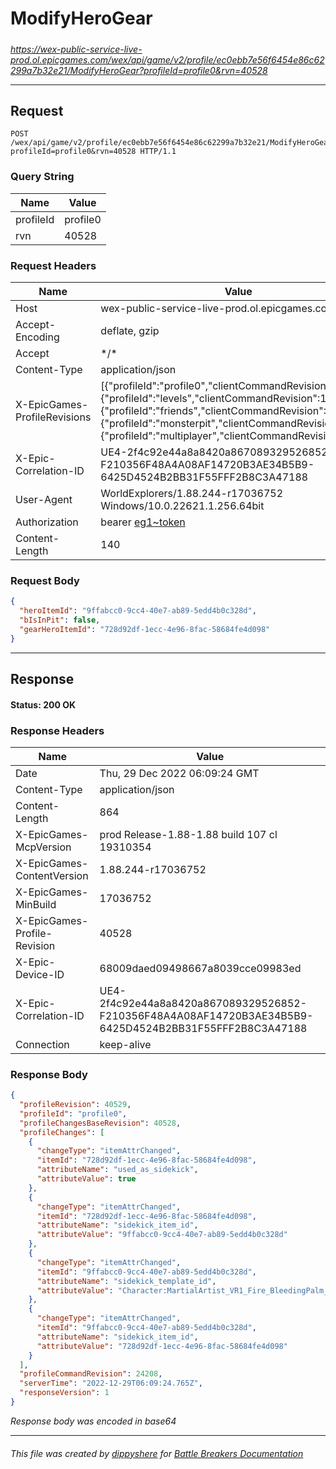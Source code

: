 # ModifyHeroGear

#####

*https://wex-public-service-live-prod.ol.epicgames.com/wex/api/game/v2/profile/ec0ebb7e56f6454e86c62299a7b32e21/ModifyHeroGear?profileId=profile0&rvn=40528*



___

## Request

```http request
POST /wex/api/game/v2/profile/ec0ebb7e56f6454e86c62299a7b32e21/ModifyHeroGear?profileId=profile0&rvn=40528 HTTP/1.1
```

### Query String

| Name | Value |
|---|---|
| profileId | profile0 |
| rvn | 40528 |




### Request Headers

| Name | Value |
|---|---|
| Host | wex-public-service-live-prod.ol.epicgames.com |
| Accept-Encoding | deflate, gzip |
| Accept | \*/\* |
| Content-Type | application/json |
| X-EpicGames-ProfileRevisions | [{"profileId":"profile0","clientCommandRevision":24207},{"profileId":"levels","clientCommandRevision":14486},{"profileId":"friends","clientCommandRevision":8264},{"profileId":"monsterpit","clientCommandRevision":1081},{"profileId":"multiplayer","clientCommandRevision":900}] |
| X-Epic-Correlation-ID | UE4-2f4c92e44a8a8420a867089329526852-F210356F48A4A08AF14720B3AE34B5B9-6425D4524B2BB31F55FFF2B8C3A47188 |
| User-Agent | WorldExplorers/1.88.244-r17036752 Windows/10.0.22621.1.256.64bit |
| Authorization | bearer [eg1~token](https://github.com/dippyshere/battle-breakers-documentation/blob/master/docs/common/tokens/eg1.md) |
| Content-Length | 140 |


### Request Body

```json
{
  "heroItemId": "9ffabcc0-9cc4-40e7-ab89-5edd4b0c328d",
  "bIsInPit": false,
  "gearHeroItemId": "728d92df-1ecc-4e96-8fac-58684fe4d098"
}
```

___

## Response

#### Status: 200 OK




### Response Headers

| Name | Value |
|---|---|
| Date | Thu, 29 Dec 2022 06:09:24 GMT |
| Content-Type | application/json |
| Content-Length | 864 |
| X-EpicGames-McpVersion | prod Release-1.88-1.88 build 107 cl 19310354 |
| X-EpicGames-ContentVersion | 1.88.244-r17036752 |
| X-EpicGames-MinBuild | 17036752 |
| X-EpicGames-Profile-Revision | 40528 |
| X-Epic-Device-ID | 68009daed09498667a8039cce09983ed |
| X-Epic-Correlation-ID | UE4-2f4c92e44a8a8420a867089329526852-F210356F48A4A08AF14720B3AE34B5B9-6425D4524B2BB31F55FFF2B8C3A47188 |
| Connection | keep-alive |


### Response Body

```json
{
  "profileRevision": 40529,
  "profileId": "profile0",
  "profileChangesBaseRevision": 40528,
  "profileChanges": [
    {
      "changeType": "itemAttrChanged",
      "itemId": "728d92df-1ecc-4e96-8fac-58684fe4d098",
      "attributeName": "used_as_sidekick",
      "attributeValue": true
    },
    {
      "changeType": "itemAttrChanged",
      "itemId": "728d92df-1ecc-4e96-8fac-58684fe4d098",
      "attributeName": "sidekick_item_id",
      "attributeValue": "9ffabcc0-9cc4-40e7-ab89-5edd4b0c328d"
    },
    {
      "changeType": "itemAttrChanged",
      "itemId": "9ffabcc0-9cc4-40e7-ab89-5edd4b0c328d",
      "attributeName": "sidekick_template_id",
      "attributeValue": "Character:MartialArtist_VR1_Fire_BleedingPalm_T04"
    },
    {
      "changeType": "itemAttrChanged",
      "itemId": "9ffabcc0-9cc4-40e7-ab89-5edd4b0c328d",
      "attributeName": "sidekick_item_id",
      "attributeValue": "728d92df-1ecc-4e96-8fac-58684fe4d098"
    }
  ],
  "profileCommandRevision": 24208,
  "serverTime": "2022-12-29T06:09:24.765Z",
  "responseVersion": 1
}
```

*Response body was encoded in base64*

___

###### This file was created by [dippyshere](https://github.com/dippyshere) for [Battle Breakers Documentation](https://github.com/dippyshere/battle-breakers-documentation)
